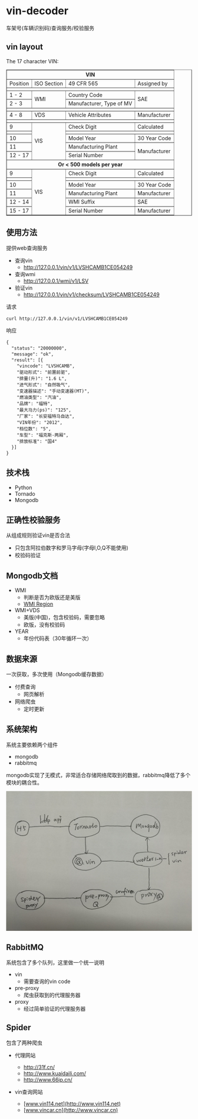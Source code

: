 # vin-decoder

车架号(车辆识别码)查询服务/校验服务

## vin layout
The 17 character VIN:

<table border="1">
<tbody><tr><th colspan="4">VIN</th></tr>
<tr id="txtbb">
<td> Position</td>
<td> ISO Section</td>
<td> 49 CFR 565</td>
<td> Assigned by</td>
</tr>
<tr><th colspan="4"></th></tr>
<tr>
<td id="txtbb"> 1 - 2</td>
<td rowspan="2"> WMI</td>
<td> Country Code</td>
<td rowspan="2"> SAE</td>
</tr>
<tr>
<td id="txtbb"> 2 - 3</td>
<td> Manufacturer, Type of MV</td>
</tr>
<tr><th colspan="4"></th></tr>
<tr>
<td id="txtbb"> 4 - 8</td>
<td> VDS</td>
<td> Vehicle Attributes</td>
<td> Manufacturer</td>
</tr>
<tr><th colspan="4"></th></tr>
<tr>
<td id="txtbb"> 9</td>
<td rowspan="5"> VIS</td>
<td> Check Digit</td>
<td> Calculated</td>
</tr>
<tr><th></th>
<th colspan="2"></th></tr>
<tr>
<td id="txtbb"> 10</td>
<td> Model Year</td>
<td> 30 Year Code</td>
</tr>
<tr>
<td id="txtbb"> 11</td>
<td> Manufacturing Plant</td>
<td rowspan="2"> Manufacturer</td>
</tr>
<tr>
<td id="txtbb"> 12 - 17</td>
<td> Serial Number</td>
</tr>
<tr><th colspan="4"> Or &lt; 500 models per year</th></tr>
<tr>
<td id="txtbb"> 9</td>
<td rowspan="6"> VIS</td>
<td> Check Digit</td>
<td> Calculated</td>
</tr><tr><th></th>
<th colspan="2"></th>
</tr>
<tr>
<td id="txtbb"> 10</td>
<td> Model Year</td>
<td> 30 Year Code</td>
</tr>
<tr>
<td id="txtbb"> 11</td>
<td> Manufacturing Plant</td>
<td> Manufacturer</td>
</tr>
<tr>
<td id="txtbb"> 12 - 14</td>
<td> WMI Suffix</td>
<td> SAE</td>
</tr>
<tr>
<td id="txtbb"> 15 - 17</td>
<td> Serial Number</td>
<td> Manufacturer</td>
</tr>
</tbody></table>


## 使用方法
提供web查询服务

* 查询vin
  * http://127.0.0.1/vin/v1/LVSHCAMB1CE054249
* 查询wmi
  * http://127.0.0.1/wmi/v1/LSV
* 验证vin
  * http://127.0.0.1/vin/v1/checksum/LVSHCAMB1CE054249

请求
```shell
curl http://127.0.0.1/vin/v1/LVSHCAMB1CE054249
```

响应
```josn
{
  "status": "20000000",
  "message": "ok",
  "result": [{
    "vincode": "LVSHCAMB",
    "驱动形式": "前置前驱",
    "排量(升)": "1.6 L",
    "进气形式": "自然吸气",
    "变速器描述": "手动变速器(MT)",
    "燃油类型": "汽油",
    "品牌": "福特",
    "最大马力(ps)": "125",
    "厂家": "长安福特马自达",
    "VIN年份": "2012",
    "档位数": "5",
    "车型": "福克斯-两厢",
    "排放标准": "国4"
  }]
}
```
## 技术栈

* Python
* Tornado
* Mongodb

## 正确性校验服务
从组成规则验证vin是否合法

 * 只包含阿拉伯数字和罗马字母(字母I,O,Q不能使用)
 * 校验码验证

## Mongodb文档

* WMI
  * 判断是否为欧版还是美版
  * [WMI Region](https://en.wikibooks.org/wiki/Vehicle_Identification_Numbers_(VIN_codes)/World_Manufacturer_Identifier_(WMI))
* WMI+VDS
  * 美版(中国)，包含校验码，需要忽略
  * 欧版，没有校验码
* YEAR
  * 年份代码表（30年循环一次）

## 数据来源
一次获取，多次使用（Mongodb缓存数据）

* 付费查询
  * 网页解析
* 网络爬虫
  * 定时更新 

## 系统架构
系统主要依赖两个组件

* mongodb
* rabbitmq

mongodb实现了无模式，非常适合存储网络爬取到的数据，rabbitmq降低了多个模块的耦合性。

![image](vin-decoder.jpg)

## RabbitMQ
系统包含了多个队列，这里做一个统一说明

* vin
  * 需要查询的vin code
* pre-proxy
  * 爬虫获取到的代理服务器
* proxy
  * 经过简单验证的代理服务器

## Spider
包含了两种爬虫

* 代理网站
  * http://31f.cn/
  * http://www.kuaidaili.com/
  * http://www.66ip.cn/

* vin查询网站
  * [www.vin114.net](http://www.vin114.net)
  * [www.vincar.cn](http://www.vincar.cn)
